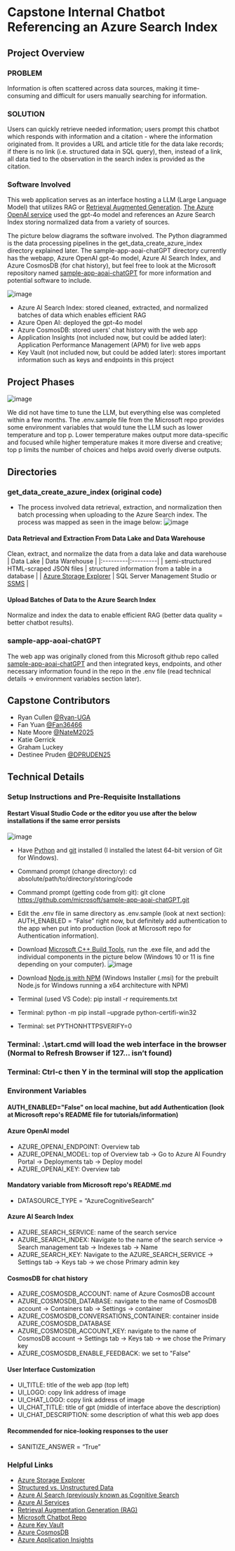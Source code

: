 # Capstone Internal Chatbot Referencing an Azure Search Index

## Project Overview
### PROBLEM
Information is often scattered across data sources, making it time-consuming and difficult for users manually searching for information.
### SOLUTION
Users can quickly retrieve needed information; users prompt this chatbot which responds with information and a citation - where the information originated from. It provides a URL and article title for the data lake records; if there is no link (i.e. structured data in SQL query), then, instead of a link, all data tied to the observation in the search index is provided as the citation.

### Software Involved
This web application serves as an interface hosting a LLM (Large Language Model) that utilizes RAG or [Retrieval Augmented Generation](https://learn.microsoft.com/en-us/azure/search/retrieval-augmented-generation-overview?tabs=docs). [The Azure OpenAI service](https://learn.microsoft.com/en-us/azure/search/search-what-is-azure-search) used the gpt-4o model and references an Azure Search Index storing normalized data from a variety of sources.

The picture below diagrams the software involved. The Python diagrammed is the data processing pipelines in the get_data_create_azure_index directory explained later. The sample-app-aoai-chatGPT directory currently has the webapp, Azure OpenAI gpt-4o model, Azure AI Search Index, and Azure CosmosDB (for chat history), but feel free to look at the Microsoft repository named [sample-app-aoai-chatGPT](https://github.com/microsoft/sample-app-aoai-chatGPT) for more information and potential software to include.

![image](https://github.com/user-attachments/assets/54764883-d5ef-4bad-8ea8-c3c255b088da)

* Azure AI Search Index: stored cleaned, extracted, and normalized batches of data which enables efficient RAG
* Azure Open AI: deployed the gpt-4o model
* Azure CosmosDB: stored users' chat history with the web app
* Application Insights (not included now, but could be added later): Application Performance Management (APM) for live web apps
* Key Vault (not included now, but could be added later): stores important information such as keys and endpoints in this project

## Project Phases
![image](https://github.com/user-attachments/assets/95d544c2-ed0d-4cee-8eab-41635c6c6597)

We did not have time to tune the LLM, but everything else was completed within a few months. The .env.sample file from the Microsoft repo provides some environment variables that would tune the LLM such as lower temperature and top p. Lower temperature makes output more data-specific and focused while higher temperature makes it more diverse and creative; top p limits the number of choices and helps avoid overly diverse outputs.

## Directories
### get_data_create_azure_index (original code)
* The process involved data retrieval, extraction, and normalization then batch processing when uploading to the Azure Search index. The process was mapped as seen in the image below:
  ![image](https://github.com/user-attachments/assets/b71214e0-ef34-488f-a6fc-354f17881198)
#### Data Retrieval and Extraction From Data Lake and Data Warehouse
Clean, extract, and normalize the data from a data lake and data warehouse
| Data Lake | Data Warehouse |
|:---------|:---------|
| semi-structured HTML-scraped JSON files | structured information from a table in a database |
| [Azure Storage Explorer](https://learn.microsoft.com/en-us/azure/storage/storage-explorer/vs-azure-tools-storage-explorer-blobs) | SQL Server Management Studio or [SSMS](https://learn.microsoft.com/en-us/ssms/sql-server-management-studio-ssms) |
#### Upload Batches of Data to the Azure Search Index
Normalize and index the data to enable efficient RAG (better data quality = better chatbot results).

### sample-app-aoai-chatGPT
The web app was originally cloned from this Microsoft github repo called [sample-app-aoai-chatGPT](https://github.com/microsoft/sample-app-aoai-chatGPT) and then integrated keys, endpoints, and other necessary information found in the repo in the .env file (read technical details -> environment variables section later).

## Capstone Contributors
* Ryan Cullen [@Ryan-UGA](https://github.com/Ryan-UGA)
* Fan Yuan [@Fan36466](https://github.com/Fan36466)
* Nate Moore [@NateM2025](https://github.com/NateM2025)
* Katie Gerrick
* Graham Luckey
* Destinee Pruden [@DPRUDEN25](https://github.com/DPRUDEN25)

## Technical Details

### Setup Instructions and Pre-Requisite Installations 
#### Restart Visual Studio Code or the editor you use after the below installations if the same error persists

![image](https://github.com/user-attachments/assets/96226978-09bd-46c3-9fae-afcc7309e9f9)

* Have [Python](https://www.python.org/) and [git](https://git-scm.com/downloads/win) installed (I installed the latest 64-bit version of Git for Windows).
* Command prompt (change directory): cd absolute/path/to/directory/storing/code
* Command prompt (getting code from git): git clone https://github.com/microsoft/sample-app-aoai-chatGPT.git
* Edit the .env file in same directory as .env.sample (look at next section): AUTH_ENABLED = “False” right now, but definitely add authentication to the app when put into production (look at Microsoft repo for Authentication information).
* Download [Microsoft C++ Build Tools](https://visualstudio.microsoft.com/visual-cpp-build-tools/), run the .exe file, and add the individual components in the picture below (Windows 10 or 11 is fine depending on your computer).
![image](https://github.com/user-attachments/assets/4c189735-b4d9-45e0-8fa2-f391c102bd50)

* Download [Node.js with NPM](https://nodejs.org/en/download/) (Windows Installer (.msi) for the prebuilt Node.js for Windows running a x64 architecture with NPM)
* Terminal (used VS Code): pip install -r requirements.txt
* Terminal: python -m pip install –upgrade python-certifi-win32
* Terminal: set PYTHONHTTPSVERIFY=0

### Terminal: .\start.cmd will load the web interface in the browser (Normal to Refresh Browser if 127… isn’t found)

### Terminal: Ctrl-c then Y in the terminal will stop the application

### Environment Variables 
#### AUTH_ENABLED="False" on local machine, but add Authentication (look at Microsoft repo's README file for tutorials/information)
#### Azure OpenAI model
* AZURE_OPENAI_ENDPOINT: Overview tab
* AZURE_OPENAI_MODEL: top of Overview tab -> Go to Azure AI Foundry Portal -> Deployments tab -> Deploy model
* AZURE_OPENAI_KEY: Overview tab
#### Mandatory variable from Microsoft repo's README.md
* DATASOURCE_TYPE = “AzureCognitiveSearch”
#### Azure AI Search Index
* AZURE_SEARCH_SERVICE: name of the search service
* AZURE_SEARCH_INDEX: Navigate to the name of the search service -> Search management tab -> Indexes tab -> Name
* AZURE_SEARCH_KEY: Navigate to the AZURE_SEARCH_SERVICE -> Settings tab -> Keys tab -> we chose Primary admin key
#### CosmosDB for chat history
* AZURE_COSMOSDB_ACCOUNT: name of Azure CosmosDB account
* AZURE_COSMOSDB_DATABASE: navigate to the name of CosmosDB account -> Containers tab -> Settings -> container
* AZURE_COSMOSDB_CONVERSATIONS_CONTAINER: container inside AZURE_COSMOSDB_DATABASE
* AZURE_COSMOSDB_ACCOUNT_KEY: navigate to the name of CosmosDB account -> Settings tab -> Keys tab -> we chose the Primary key
* AZURE_COSMOSDB_ENABLE_FEEDBACK: we set to "False"
#### User Interface Customization
* UI_TITLE: title of the web app (top left)
* UI_LOGO: copy link address of image
* UI_CHAT_LOGO: copy link address of image
* UI_CHAT_TITLE: title of gpt (middle of interface above the description)
* UI_CHAT_DESCRIPTION: some description of what this web app does
#### Recommended for nice-looking responses to the user
* SANITIZE_ANSWER = “True”

### Helpful Links
* [Azure Storage Explorer](https://learn.microsoft.com/en-us/azure/storage/blobs/)
* [Structured vs. Unstructured Data](https://k21academy.com/microsoft-azure/dp-900/structured-data-vs-unstructured-data-vs-semi-structured-data/)
* [Azure AI Search (previously known as Cognitive Search](https://learn.microsoft.com/en-us/azure/search/search-what-is-azure-search)
* [Azure AI Services](https://learn.microsoft.com/en-us/azure/ai-services/what-are-ai-services)
* [Retrieval Augmentation Generation (RAG)](https://learn.microsoft.com/en-us/azure/search/retrieval-augmented-generation-overview)
* [Microsoft Chatbot Repo](https://github.com/microsoft/sample-app-aoai-chatGPT)
* [Azure Key Vault](https://learn.microsoft.com/en-us/azure/key-vault/general/overview)
* [Azure CosmosDB](https://learn.microsoft.com/en-us/azure/cosmos-db/introduction)
* [Azure Application Insights](https://learn.microsoft.com/en-us/azure/azure-monitor/app/app-insights-overview)

